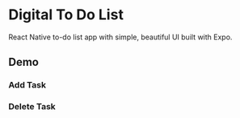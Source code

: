 # Digital To Do List
React Native to-do list app with simple, beautiful UI built with Expo.

## Demo
### Add Task

### Delete Task
